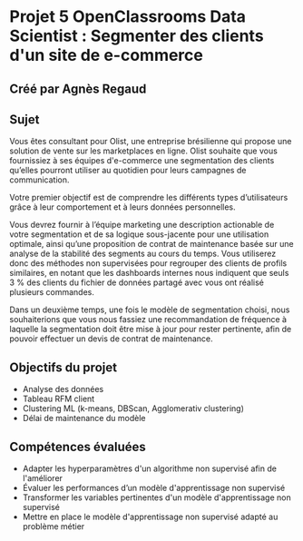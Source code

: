 # Projet 5 OpenClassrooms Data Scientist : Segmenter des clients d'un site de e-commerce
## Créé par Agnès Regaud
## Sujet
Vous êtes consultant pour Olist, une entreprise brésilienne qui propose une solution de vente sur les marketplaces en ligne.
Olist souhaite que vous fournissiez à ses équipes d'e-commerce une segmentation des clients qu’elles pourront utiliser au quotidien pour leurs campagnes de communication.

Votre premier objectif est de comprendre les différents types d’utilisateurs grâce à leur comportement et à leurs données personnelles.

Vous devrez fournir à l’équipe marketing une description actionable de votre segmentation et de sa logique sous-jacente pour une utilisation optimale, ainsi qu’une proposition de contrat de maintenance basée sur une analyse de la stabilité des segments au cours du temps.
Vous utiliserez donc des méthodes non supervisées pour regrouper des clients de profils similaires, en notant que les dashboards internes nous indiquent que seuls 3 % des clients du fichier de données partagé avec vous ont réalisé plusieurs commandes.

Dans un deuxième temps, une fois le modèle de segmentation choisi, nous souhaiterions  que vous nous fassiez une recommandation de fréquence à laquelle la segmentation doit être mise à jour pour rester pertinente, afin de pouvoir effectuer un devis de contrat de maintenance.


## Objectifs du projet
- Analyse des données
- Tableau RFM client
- Clustering ML (k-means, DBScan, Agglomerativ clustering)
- Délai de maintenance du modèle
  
## Compétences évaluées
- Adapter les hyperparamètres d'un algorithme non supervisé afin de l'améliorer
- Évaluer les performances d’un modèle d'apprentissage non supervisé
- Transformer les variables pertinentes d'un modèle d'apprentissage non supervisé
- Mettre en place le modèle d'apprentissage non supervisé adapté au problème métier
